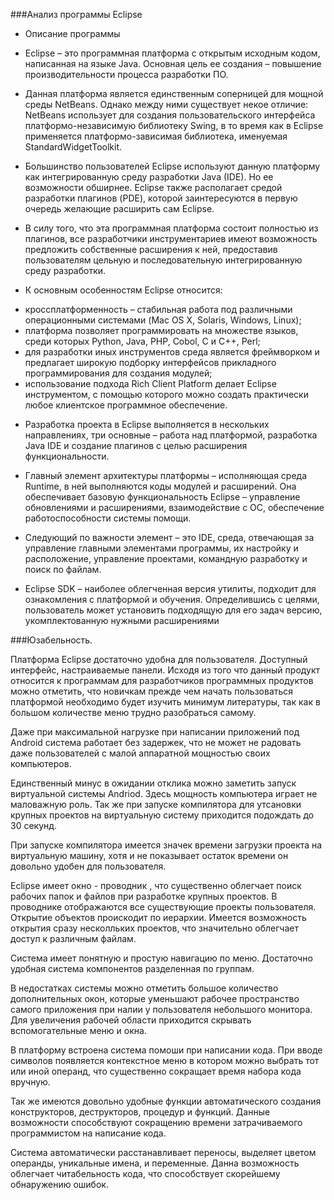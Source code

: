 ###Анализ программы Eclipse

* Описание программы

* Eclipse – это программная платформа с открытым исходным кодом, написанная на языке Java. Основная цель ее создания – повышение производительности процесса разработки ПО.

* Данная платформа является единственным соперницей для мощной среды NetBeans. Однако между ними существует некое отличие: NetBeans использует для создания пользовательского интерфейса платформо-независимую библиотеку Swing, в то время как в Eclipse применяется платформо-зависимая библиотека, именуемая StandardWidgetToolkit.

* Большинство пользователей Eclipse используют данную платформу как интегрированную среду разработки Java (IDE). Но ее возможности обширнее. Eclipse также располагает средой разработки плагинов (PDE), которой заинтересуются в первую очередь желающие расширить сам Eclipse.

* В силу того, что эта программная платформа состоит полностью из плагинов, все разработчики инструментариев имеют возможность предложить собственные расширения к ней, предоставив пользователям цельную и последовательную интегрированную среду разработки.

* К основным особенностям Eclipse относится:

- кроссплатформенность – стабильная работа под различными операционными системами (Mac OS X, Solaris, Windows, Linux);
- платформа позволяет программировать на множестве языков, среди которых Python, Java, PHP, Cobol, C и C++, Perl;
- для разработки иных инструментов среда является фреймворком и предлагает широкую подборку интерфейсов прикладного программирования для создания модулей;
- использование подхода Rich Client Platform делает Eclipse инструментом, с помощью которого можно создать практически любое клиентское программное обеспечение.

* Разработка проекта в Eclipse выполняется в нескольких направлениях, три основные – работа над платформой, разработка Java IDE и создание плагинов с целью расширения функциональности.

* Главный элемент архитектуры платформы – исполняющая среда Runtime, в ней выполняются коды модулей и расширений. Она обеспечивает базовую функциональность Eclipse – управление обновлениями и расширениями, взаимодействие с ОС, обеспечение работоспособности системы помощи.

* Следующий по важности элемент – это IDE, среда, отвечающая за управление главными элементами программы, их настройку и расположение, управление проектами, командную разработку и поиск по файлам.

* Eclipse SDK – наиболее облегченная версия утилиты, подходит для ознакомления с платформой и обучения. Определившись с целями, пользователь может установить подходящую для его задач версию, укомплектованную нужными расширениями

###Юзабельность.

Платформа Eclipse достаточно удобна для пользователя. Доступный интерфейс, настраиваемые панели.  Исходя из того что данный продукт относится к программам для разработчиков программных продуктов можно отметить, что новичкам прежде чем начать пользоваться платформой необходимо будет изучить минимум литературы, так как в большом количестве меню трудно разобраться самому. 

Даже при максимальной нагрузке при написании приложений под Android система работает без задержек, что не может не радовать даже пользователей с малой аппаратной мощностью своих компьютеров.

Единственный минус в ожидании отклика можно заметить запуск виртуальной системы Andriod. Здесь мощность компьютера играет не маловажную роль. Так же при запуске компилятора для утсановки крупных проектов на виртуальную систему приходится подождать до 30 секунд. 

При запуске компилятора имеется значек времени загрузки проекта на виртуальную машину, хотя и не показывает остаток времени он довольно удобен для пользователя.

Eclipse имеет окно - проводник , что существенно облегчает поиск рабочих папок и файлов при разработке крупных проектов. В проводнике отображаются все существующие проекты пользователя. Открытие объектов проискодит по иерархии. Имеется возможность открытия сразу несколльких проектов, что значительно облегчает доступ к различным файлам.

Система имеет понятную и простую навигацию по меню. Достаточно удобная система компонентов разделенная по группам.

В недостатках системы можно отметить большое количество дополнительных окон, которые уменьшают рабочее пространство самого приложения при налии у пользователя небольшого монитора. Для увеличения рабочей области приходится скрывать вспомогательные меню и окна.

В платформу встроена система помоши при написании кода. При вводе символов появляется контекстное меню в котором можно выбрать тот или иной операнд, что существенно сокращает время набора кода вручную.

Так же имеются довольно удобные функции автоматического создания конструкторов, деструкторов, процедур и функций. Данные возможности способствуют сокращению времени затрачиваемого программистом на написание кода.

Система автоматически расстанавливает переносы, выделяет цветом операнды, уникальные имена, и переменные. Данна возможность облегчает читабельность кода, что способствует скорейшему обнаружению ошибок.
